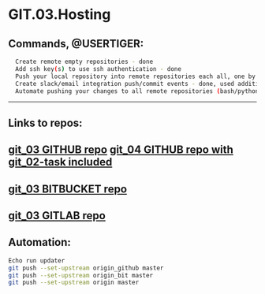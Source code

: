   # GIT.03.Hosting
## Commands, @USERTIGER:
```bash
  Create remote empty repositories - done
  Add ssh key(s) to use ssh authentication - done
  Push your local repository into remote repositories each all, one by one - done
  Create slack/email integration push/commit events - done, used additional working space and chanel
  Automate pushing your changes to all remote repositories (bash/python/go.. scripts) - done
```
---
## Links to repos:
[git_03 GITHUB repo](https://github.com/usertiger/git_03)
[git_04 GITHUB repo with git_02-task included](https://github.com/usertiger/git_04)
---
[git_03 BITBUCKET repo](https://bitbucket.org/anton_usertiger/git_03_bit/src/master/)
---
[git_03 GITLAB repo](https://gitlab.com/usertiger/git_03)
---
## Automation:
```bash
Echo run updater
git push --set-upstream origin_github master
git push --set-upstream origin_bit master
git push --set-upstream origin master
```